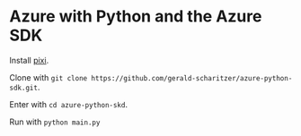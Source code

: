 # Azure with Python and the Azure SDK

Install [pixi](https://pixi.sh).

Clone with `git clone https://github.com/gerald-scharitzer/azure-python-sdk.git`.

Enter with `cd azure-python-skd`.

Run with `python main.py`
